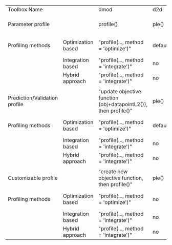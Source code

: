 |                               |                    |                                                                 |         |                                             |                                        | 
|-------------------------------|--------------------|-----------------------------------------------------------------|---------|---------------------------------------------|----------------------------------------| 
| Toolbox Name                  |                    | dmod                                                            | d2d     | PESTO                                       | Copasi                                 | 
| Parameter profile             |                    | profile()                                                       | ple()   | getParameterProfiles()                      | "indect, via PyCoTools or workarounds" | 
| Profiling methods             | Optimization based | "profile(..., method = 'optimize')"                             | default | pestoOptions.profileMethod = 'optimization' | "indect, via PyCoTools or workarounds" | 
|                               | Integration based  | "profile(..., method = 'integrate')"                            | no      | pestoOptions.profileMethod = 'integration'  | no                                     | 
|                               | Hybrid approach    | "profile(..., method = 'integrate')"                            | no      | pestoOptions.profileMethod = 'integration'  | no                                     | 
|                               |                    |                                                                 |         |                                             |                                        | 
| Prediction/Validation profile |                    | "update objective function (obj+datapointL2()), then profile()" | ple()   | "indect, via customizable Profiles"         | "indect, via customizable Profiles"    | 
| Profiling methods             | Optimization based | "profile(..., method = 'optimize')"                             | default | "indect, via customizable Profiles"         | "indect, via customizable Profiles"    | 
|                               | Integration based  | "profile(..., method = 'integrate')"                            | no      | no                                          | no                                     | 
|                               | Hybrid approach    | "profile(..., method = 'integrate')"                            | no      | no                                          | no                                     | 
|                               |                    |                                                                 |         |                                             |                                        | 
| Customizable profile          |                    | "create new objective function, then profile()"                 | ple()   | getPropertyProfiles()                       | "indect, via PyCoTools or workarounds" | 
| Profiling methods             | Optimization based | "profile(..., method = 'optimize')"                             | no      | default                                     | "indect, via PyCoTools or workarounds" | 
|                               | Integration based  | "profile(..., method = 'integrate')"                            | no      | no                                          | no                                     | 
|                               | Hybrid approach    | "profile(..., method = 'integrate')"                            | no      | no                                          | no                                     | 
